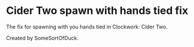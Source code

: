 # Cider Two spawn with hands tied fix

The fix for spawning with you hands tied in Clockwork: Cider Two.

Created by SomeSortOfDuck.